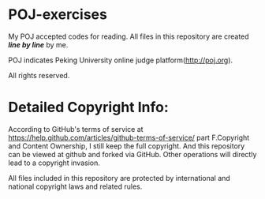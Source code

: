 # POJ-exercises
My POJ accepted codes for reading. All files in this repository are created ***line by line*** by me.

POJ indicates Peking University online judge platform(http://poj.org).

All rights reserved.
# Detailed Copyright Info:
According to GitHub's terms of service at https://help.github.com/articles/github-terms-of-service/
part F.Copyright and Content Ownership, I still keep the full copyright. And this repository can be viewed at github and forked  via GitHub. Other operations will directly lead to a copyright invasion.

All files included in this repository are protected by international and national copyright laws and related rules.

